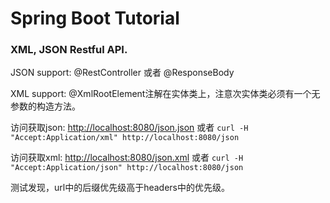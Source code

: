 # Spring Boot Tutorial

### XML, JSON Restful API.

JSON support:  @RestController 或者 @ResponseBody

XML support: @XmlRootElement注解在实体类上，注意次实体类必须有一个无参数的构造方法。


访问获取json: [http://localhost:8080/json.json](http://localhost:8080/json.json) 或者 `curl -H "Accept:Application/xml" http://localhost:8080/json`


访问获取xml: [http://localhost:8080/json.xml](http://localhost:8080/json.xml) 或者 `curl -H "Accept:Application/json" http://localhost:8080/json`

测试发现，url中的后缀优先级高于headers中的优先级。

